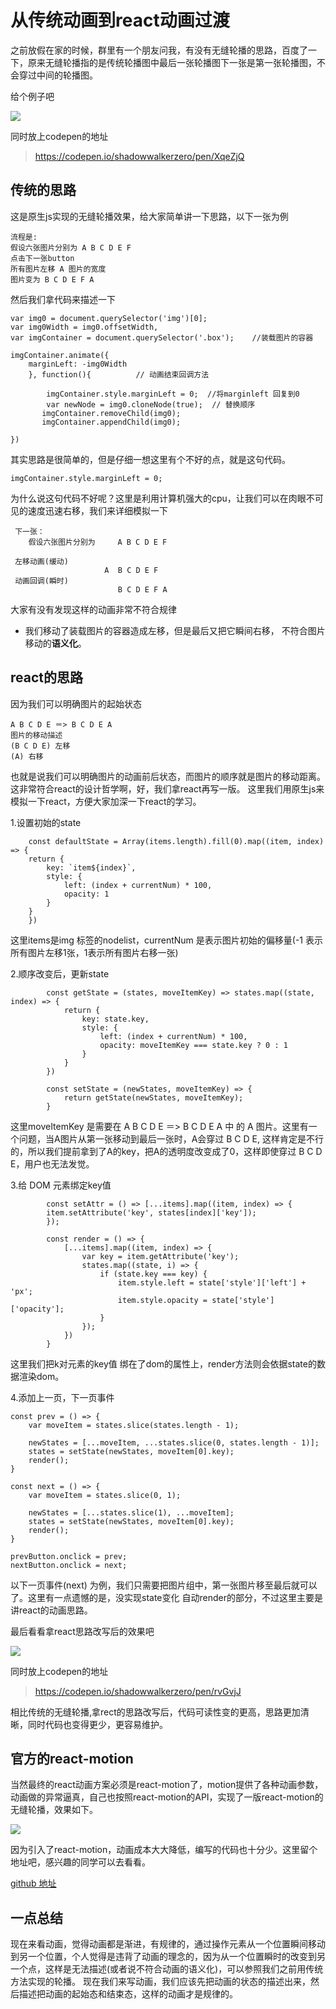 # 从传统动画到react动画过渡

之前放假在家的时候，群里有一个朋友问我，有没有无缝轮播的思路，百度了一下，原来无缝轮播指的是传统轮播图中最后一张轮播图下一张是第一张轮播图，不会穿过中间的轮播图。

给个例子吧

<img src="http://oymaq4uai.bkt.clouddn.com/scrollImg.gif"/>

同时放上codepen的地址
> https://codepen.io/shadowwalkerzero/pen/XqeZjQ

## 传统的思路
这是原生js实现的无缝轮播效果，给大家简单讲一下思路，以下一张为例
	
	流程是:
	假设六张图片分别为 A B C D E F
	点击下一张button
	所有图片左移 A 图片的宽度
	图片变为 B C D E F A
	
然后我们拿代码来描述一下
	
	var img0 = document.querySelector('img')[0];
	var img0Width = img0.offsetWidth,
	var imgContainer = document.querySelector('.box');    //装载图片的容器
	
	imgContainer.animate({
		marginLeft: -img0Width
		}, function(){			// 动画结束回调方法
		
			imgContainer.style.marginLeft = 0;  //将marginleft 回复到0
			var newNode = img0.cloneNode(true);  // 替换顺序
		   imgContainer.removeChild(img0);
		   imgContainer.appendChild(img0);

	})   	 
	
其实思路是很简单的，但是仔细一想这里有个不好的点，就是这句代码。

	imgContainer.style.marginLeft = 0; 

为什么说这句代码不好呢？这里是利用计算机强大的cpu，让我们可以在肉眼不可见的速度迅速右移，我们来详细模拟一下
     
     下一张：
     	假设六张图片分别为     A B C D E F
     	
     左移动画(缓动)
                         A  B C D E F
     动画回调(瞬时)
                            B C D E F A
 
 
大家有没有发现这样的动画非常不符合规律

+  我们移动了装载图片的容器造成左移，但是最后又把它瞬间右移， 不符合图片移动的**语义化**。	

## react的思路
因为我们可以明确图片的起始状态

	A B C D E ＝> B C D E A
	图片的移动描述
	(B C D E) 左移
	(A) 右移
	
也就是说我们可以明确图片的动画前后状态，而图片的顺序就是图片的移动距离。这非常符合react的设计哲学啊，好，我们拿react再写一版。
这里我们用原生js来模拟一下react，方便大家加深一下react的学习。


1.设置初始的state

		const defaultState = Array(items.length).fill(0).map((item, index) => {
	    return {
	        key: `item${index}`,
	        style: {
	            left: (index + currentNum) * 100,
	            opacity: 1
	        }
	    }
		})

这里items是img 标签的nodelist，currentNum 是表示图片初始的偏移量(-1 表示所有图片左移1张，1表示所有图片右移一张)

2.顺序改变后，更新state

			const getState = (states, moveItemKey) => states.map((state, index) => {
			    return {
			        key: state.key,
			        style: {
			            left: (index + currentNum) * 100,
			            opacity: moveItemKey === state.key ? 0 : 1
			        }
			    }
			})
			
			const setState = (newStates, moveItemKey) => {
			    return getState(newStates, moveItemKey);
			}
			
这里moveItemKey 是需要在 A B C D E ＝> B C D E A 中 的 A 图片。这里有一个问题，当A图片从第一张移动到最后一张时，A会穿过 B C D E, 这样肯定是不行的，所以我们提前拿到了A的key，把A的透明度改变成了0，这样即使穿过  B C D E，用户也无法发觉。

3.给 DOM 元素绑定key值  
	
			const setAttr = () => [...items].map((item, index) => {
		    item.setAttribute('key', states[index]['key']);
			});
		
			const render = () => {
			    [...items].map((item, index) => {
			        var key = item.getAttribute('key');
			        states.map((state, i) => {
			            if (state.key === key) {
			                item.style.left = state['style']['left'] + 'px';
			                item.style.opacity = state['style']['opacity'];
			            }
			        });
			    })
			}
这里我们把k对元素的key值 绑在了dom的属性上，render方法则会依据state的数据渲染dom。
	
4.添加上一页，下一页事件

	const prev = () => {
	    var moveItem = states.slice(states.length - 1);
	
	    newStates = [...moveItem, ...states.slice(0, states.length - 1)];
	    states = setState(newStates, moveItem[0].key);
	    render();
	}
	
	const next = () => {
	    var moveItem = states.slice(0, 1);
	
	    newStates = [...states.slice(1), ...moveItem];
	    states = setState(newStates, moveItem[0].key);
	    render();
	}
	
	prevButton.onclick = prev;
	nextButton.onclick = next;

以下一页事件(next) 为例，我们只需要把图片组中，第一张图片移至最后就可以了。这里有一点遗憾的是，没实现state变化 自动render的部分，不过这里主要是讲react的动画思路。


最后看看拿react思路改写后的效果吧 
                        
<img src="http://oymaq4uai.bkt.clouddn.com/%E8%B5%B0%E9%A9%AC%E7%81%AF.gif"/>

同时放上codepen的地址
> https://codepen.io/shadowwalkerzero/pen/rvGvjJ


相比传统的无缝轮播,拿rect的思路改写后，代码可读性变的更高，思路更加清晰，同时代码也变得更少，更容易维护。

## 官方的react-motion
当然最终的react动画方案必须是react-motion了，motion提供了各种动画参数，动画做的异常逼真，自己也按照react-motion的API，实现了一版react-motion的无缝轮播，效果如下。

<img src="http://oymaq4uai.bkt.clouddn.com/carousel.gif"/>

因为引入了react-motion，动画成本大大降低，编写的代码也十分少。这里留个地址吧，感兴趣的同学可以去看看。

[github 地址](https://github.com/FounderIsShadowWalker/carousel)

## 一点总结
现在来看动画，觉得动画都是渐进，有规律的，通过操作元素从一个位置瞬间移动到另一个位置，个人觉得是违背了动画的理念的，因为从一个位置瞬时的改变到另一个点，这样是无法描述(或者说不符合动画的语义化)，可以参照我们之前用传统方法实现的轮播。
现在我们来写动画，我们应该先把动画的状态的描述出来，然后描述把动画的起始态和结束态，这样的动画才是规律的。




